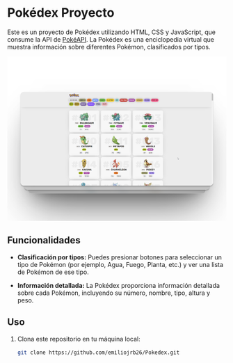 # Pokédex Proyecto

Este es un proyecto de Pokédex utilizando HTML, CSS y JavaScript, que consume la API de [PokéAPI](https://pokeapi.co/). La Pokédex es una enciclopedia virtual que muestra información sobre diferentes Pokémon, clasificados por tipos.

![Demo del proyecto](./img/proyecto.png)

## Funcionalidades

- **Clasificación por tipos:** Puedes presionar botones para seleccionar un tipo de Pokémon (por ejemplo, Agua, Fuego, Planta, etc.) y ver una lista de Pokémon de ese tipo.

- **Información detallada:** La Pokédex proporciona información detallada sobre cada Pokémon, incluyendo su número, nombre, tipo, altura y peso.

## Uso

1. Clona este repositorio en tu máquina local:

   ```bash
   git clone https://github.com/emiliojrb26/Pokedex.git
   ```
